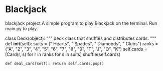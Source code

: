# Blackjack
blackjack project
A simple program to play Blackjack on the terminal. Run main.py to play.

class Deck(object):
    """ deck class that shuffles and distributes cards.
    """
    def __init__(self):
        suits = (" Hearts", " Spades", " Diamonds", " Clubs")
        ranks = ("A", "2", "3", "4", "5", "6", "7", "8", "9", "T",
                 "J", "Q", "K")
        self.cards = [Card(r, s) for r in ranks for s in suits]
        shuffle(self.cards)

    def deal_card(self): return self.cards.pop()
